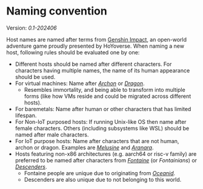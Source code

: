 # Naming convention

Version: *0.1-202406*

Host names are named after terms from [Genshin Impact](https://genshin.hoyoverse.com/en/), an open-world adventure game proudly presented by HoYoverse. When naming a new host, following rules should be evaluated one by one:

* Different hosts should be named after different characters. For characters having multiple names, the name of its human appearance should be used.
* For virtual machines: Name after [*Archon*](https://genshin-impact.fandom.com/wiki/The_Seven) or [*Dragon*](https://genshin-impact.fandom.com/wiki/Dragon). 
  * Resembles immortality, and being able to transform into multiple forms (like how VMs reside and could be migrated across different hosts).
* For baremetals: Name after human or other characters that has limited lifespan.
* For Non-IoT purposed hosts: If running Unix-like OS then name after female characters. Others (including subsystems like WSL) should be named after male characters. 
* For IoT purpose hosts: Name after characters that are not human, archon or dragon. Examples are [*Melusine*](https://genshin-impact.fandom.com/wiki/Melusine) and [*Aranara*](https://genshin-impact.fandom.com/wiki/Aranara).
* Hosts featuring non-x86 architectures (e.g. aarch64 or risc-v family) are preferred to be named after characters from [*Fontaine*](https://genshin-impact.fandom.com/wiki/Fontaine) (or *Fontainians*) or *[Descenders](https://genshin-impact.fandom.com/wiki/Descender)*.
    * Fontaine people are unique due to originating from [*Oceanid*](https://genshin-impact.fandom.com/wiki/Oceanid).
    * Descenders are also unique due to not belonging to this world.
